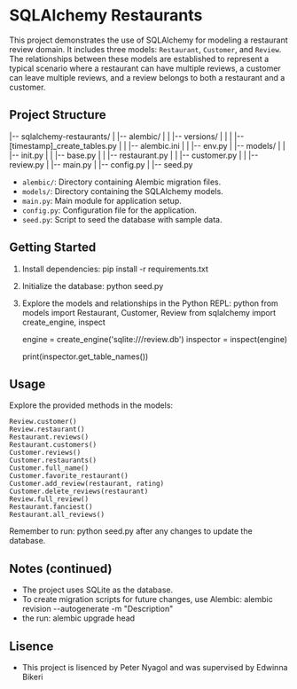 # SQLAlchemy Restaurants

This project demonstrates the use of SQLAlchemy for modeling a restaurant review domain. It includes three models: `Restaurant`, `Customer`, and `Review`. The relationships between these models are established to represent a typical scenario where a restaurant can have multiple reviews, a customer can leave multiple reviews, and a review belongs to both a restaurant and a customer.

## Project Structure
|-- sqlalchemy-restaurants/
| |-- alembic/
| | |-- versions/
| | | |-- [timestamp]_create_tables.py
| | |-- alembic.ini
| | |-- env.py
| |-- models/
| | |-- init.py
| | |-- base.py
| | |-- restaurant.py
| | |-- customer.py
| | |-- review.py
| |-- main.py
| |-- config.py
| |-- seed.py

- `alembic/`: Directory containing Alembic migration files.
- `models/`: Directory containing the SQLAlchemy models.
- `main.py`: Main module for application setup.
- `config.py`: Configuration file for the application.
- `seed.py`: Script to seed the database with sample data.

## Getting Started

1. Install dependencies: pip install -r requirements.txt

2. Initialize the database: python seed.py

3. Explore the models and relationships in the Python REPL: 
    python
    from models import Restaurant, Customer, Review
    from sqlalchemy import create_engine, inspect

    engine = create_engine('sqlite:///review.db')
    inspector = inspect(engine)

    print(inspector.get_table_names())

## Usage

Explore the provided methods in the models:

    Review.customer()
    Review.restaurant()
    Restaurant.reviews()
    Restaurant.customers()
    Customer.reviews()
    Customer.restaurants()
    Customer.full_name()
    Customer.favorite_restaurant()
    Customer.add_review(restaurant, rating)
    Customer.delete_reviews(restaurant)
    Review.full_review()
    Restaurant.fanciest()
    Restaurant.all_reviews()

Remember to run: python seed.py after any changes to update the database.

## Notes (continued)

- The project uses SQLite as the database.
- To create migration scripts for future changes, use Alembic: alembic revision --autogenerate -m "Description"
- the run: alembic upgrade head

## Lisence

- This project is lisenced by Peter Nyagol and was supervised by Edwinna Bikeri